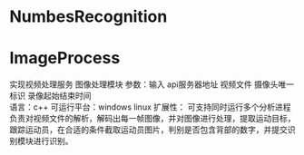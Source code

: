 ﻿# NumbesRecognition
# ImageProcess
实现视频处理服务
图像处理模块
	 参数：输入 api服务器地址   视频文件   摄像头唯一标识  录像起始结束时间                        
         语言：c++
         可运行平台：windows   linux
         扩展性： 可支持同时运行多个分析进程  
         负责对视频文件的解析，解码出每一帧图像，并对图像进行处理，提取运动目标，跟踪运动员，在合适的条件截取运动员图片，判别是否包含背部的数字，并提交识别模块进行识别。

